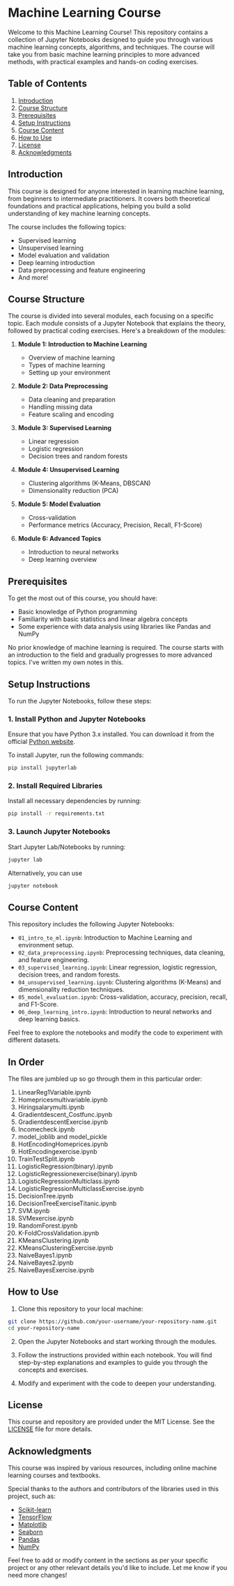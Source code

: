 # Machine Learning Course

Welcome to this Machine Learning Course! This repository contains a collection of Jupyter Notebooks designed to guide you through various machine learning concepts, algorithms, and techniques. The course will take you from basic machine learning principles to more advanced methods, with practical examples and hands-on coding exercises.

## Table of Contents

1. [Introduction](#introduction)
2. [Course Structure](#course-structure)
3. [Prerequisites](#prerequisites)
4. [Setup Instructions](#setup-instructions)
5. [Course Content](#course-content)
6. [How to Use](#how-to-use)
7. [License](#license)
8. [Acknowledgments](#acknowledgments)

## Introduction

This course is designed for anyone interested in learning machine learning, from beginners to intermediate practitioners. It covers both theoretical foundations and practical applications, helping you build a solid understanding of key machine learning concepts.

The course includes the following topics:
- Supervised learning
- Unsupervised learning
- Model evaluation and validation
- Deep learning introduction
- Data preprocessing and feature engineering
- And more!

## Course Structure

The course is divided into several modules, each focusing on a specific topic. Each module consists of a Jupyter Notebook that explains the theory, followed by practical coding exercises. Here's a breakdown of the modules:

1. **Module 1: Introduction to Machine Learning**
   - Overview of machine learning
   - Types of machine learning
   - Setting up your environment

2. **Module 2: Data Preprocessing**
   - Data cleaning and preparation
   - Handling missing data
   - Feature scaling and encoding

3. **Module 3: Supervised Learning**
   - Linear regression
   - Logistic regression
   - Decision trees and random forests

4. **Module 4: Unsupervised Learning**
   - Clustering algorithms (K-Means, DBSCAN)
   - Dimensionality reduction (PCA)

5. **Module 5: Model Evaluation**
   - Cross-validation
   - Performance metrics (Accuracy, Precision, Recall, F1-Score)

6. **Module 6: Advanced Topics**
   - Introduction to neural networks
   - Deep learning overview

## Prerequisites

To get the most out of this course, you should have:
- Basic knowledge of Python programming
- Familiarity with basic statistics and linear algebra concepts
- Some experience with data analysis using libraries like Pandas and NumPy

No prior knowledge of machine learning is required. The course starts with an introduction to the field and gradually progresses to more advanced topics. I've written my own notes in this.

## Setup Instructions

To run the Jupyter Notebooks, follow these steps:

### 1. Install Python and Jupyter Notebooks

Ensure that you have Python 3.x installed. You can download it from the official [Python website](https://www.python.org/downloads/).

To install Jupyter, run the following commands:

```bash
pip install jupyterlab
```

### 2. Install Required Libraries

Install all necessary dependencies by running:

```bash
pip install -r requirements.txt
```

### 3. Launch Jupyter Notebooks

Start Jupyter Lab/Notebooks by running:

```bash
jupyter lab
```

Alternatively, you can use 

```bash
jupyter notebook
```

## Course Content

This repository includes the following Jupyter Notebooks:

- `01_intro_to_ml.ipynb`: Introduction to Machine Learning and environment setup.
- `02_data_preprocessing.ipynb`: Preprocessing techniques, data cleaning, and feature engineering.
- `03_supervised_learning.ipynb`: Linear regression, logistic regression, decision trees, and random forests.
- `04_unsupervised_learning.ipynb`: Clustering algorithms (K-Means) and dimensionality reduction techniques.
- `05_model_evaluation.ipynb`: Cross-validation, accuracy, precision, recall, and F1-Score.
- `06_deep_learning_intro.ipynb`: Introduction to neural networks and deep learning basics.

Feel free to explore the notebooks and modify the code to experiment with different datasets.

## In Order

The files are jumbled up so go through them in this particular order:

1. LinearReg1Variable.ipynb
2. Homepricesmultivariable.ipynb
3. Hiringsalarymulti.ipynb
4. Gradientdescent_Costfunc.ipynb
5. GradientdescentExercise.ipynb
6. Incomecheck.ipynb
7. model_joblib and model_pickle
8. HotEncodingHomeprices.ipynb
9. HotEncodingexercise.ipynb
10. TrainTestSplit.ipynb
11. LogisticRegression(binary).ipynb
12. LogisticRegressionexercise(binary).ipynb
13. LogisticRegressionMulticlass.ipynb
14. LogisticRegressionMulticlassExercise.ipynb
15. DecisionTree.ipynb
16. DecisionTreeExerciseTitanic.ipynb
17. SVM.ipynb
18. SVMexercise.ipynb
19. RandomForest.ipynb
20. K-FoldCrossValidation.ipynb
21. KMeansClustering.ipynb
22. KMeansClusteringExercise.ipynb
23. NaiveBayes1.ipynb
24. NaiveBayes2.ipynb
25. NaiveBayesExercise.ipynb

## How to Use

1. Clone this repository to your local machine:

```bash
git clone https://github.com/your-username/your-repository-name.git
cd your-repository-name
```

2. Open the Jupyter Notebooks and start working through the modules.

3. Follow the instructions provided within each notebook. You will find step-by-step explanations and examples to guide you through the concepts and exercises.

4. Modify and experiment with the code to deepen your understanding.

## License

This course and repository are provided under the MIT License. See the [LICENSE](LICENSE) file for more details.

## Acknowledgments

This course was inspired by various resources, including online machine learning courses and textbooks.

Special thanks to the authors and contributors of the libraries used in this project, such as:
- [Scikit-learn](https://scikit-learn.org/)
- [TensorFlow](https://www.tensorflow.org/)
- [Matplotlib](https://matplotlib.org/)
- [Seaborn](https://seaborn.pydata.org/)
- [Pandas](https://pandas.pydata.org/)
- [NumPy](https://numpy.org/)

Feel free to add or modify content in the sections as per your specific project or any other relevant details you'd like to include. Let me know if you need more changes!

